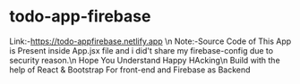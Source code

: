 # todo-app-firebase

Link:-https://todo-appfirebase.netlify.app \n
Note:-Source Code of This App is Present inside App.jsx file and i did't share my firebase-config due to security reason.\n
Hope You Understand Happy HAcking\n
Build with the help of React & Bootstrap For front-end and Firebase as Backend

